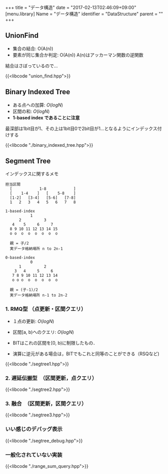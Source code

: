 +++
title = "データ構造"
date = "2017-02-13T02:46:09+09:00"
[menu.library]
Name = "データ構造"
identifier = "DataStructure"
parent = ""
+++

<!--more-->

## UnionFind

- 集合の結合:  O(A(n))
- 要素が同じ集合か判定: O(A(n)) A(n)はアッカーマン関数の逆関数

結合はさぼっているので...

{{<libcode "union_find.hpp">}}

## Binary Indexed Tree

- ある点への加算: $O(logN)$
- 区間の和: $O(logN)$
- **1-based index であることに注意**

最深部は1bit目が1、その上は1bit目0で2bit目が1...となるようにインデックス付けする



{{<libcode "./binary_indexed_tree.hpp">}}

## Segment Tree

インデックスに関するメモ

~~~
担当区間
  [            1-8            ]
  [    1-4    ]   [    5-8    ]
  [1-2]   [3-4]   [5-6]   [7-8]
  1   2   3   4   5   6   7   8

1-based-index
           1
      2          3
   4    5     6     7
  8 9 10 11 12 13 14 15
  o o  o  o  o  o  o  o

  親 = 子/2
  実データ格納場所 n to 2n-1

0-based-index
           0
      1          2
    3   4     5     6
   7 8 9 10 11 12 13 14
   o o o  o  o  o  o  o

  親 = (子-1)/2
  実データ格納場所 n-1 to 2n-2
~~~

### 1. RMQ型 （点更新・区間クエリ）

- １点の更新: $O(logN)$
- 区間[a, b)へのクエリ: $O(logN)$

- BITはこれの区間を[0, b)に制限したもの．
- 演算に逆元がある場合は，BITでもこれと同等のことができる（RSQなど)

{{<libcode "./segtree1.hpp">}}

### 2. 遅延伝搬型　（区間更新，点クエリ）

{{<libcode "./segtree2.hpp">}}

### 3. 融合　（区間更新，区間クエリ）

{{<libcode "./segtree3.hpp">}}

### いい感じのデバッグ表示

{{<libcode "./segtree_debug.hpp">}}

### 一般化されていない実装

{{<libcode "./range_sum_query.hpp">}}